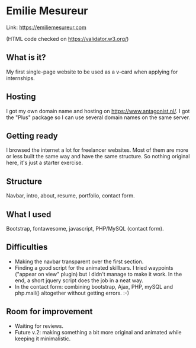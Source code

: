 # Emilie Mesureur

Link: https://emiliemesureur.com 

(HTML code checked on https://validator.w3.org/)

## What is it?

My first single-page website to be used as a v-card when applying for internships.

## Hosting

I got my own domain name and hosting on https://www.antagonist.nl/. I got the "Plus" package so I can use several domain names on the same server.

## Getting ready

I browsed the internet a lot for freelancer websites. Most of them are more or less built the same way and have the same structure. So nothing original here, it's just a starter exercise.

## Structure

Navbar, intro, about, resume, portfolio, contact form.

## What I used

Bootstrap, fontawesome, javascript, PHP/MySQL (contact form).

## Difficulties

* Making the navbar transparent over the first section.
* Finding a good script for the animated skillbars. I tried waypoints ("appear on view" plugin) but I didn't manage to make it work. In the end, a short jquery script does the job in a neat way.
* In the contact form: combining bootstrap, Ajax, PHP, mySQL and php.mail() altogether without getting errors. :-)

## Room for improvement

* Waiting for reviews.
* Future v.2: making something a bit more original and animated while keeping it minimalistic.